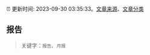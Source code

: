 :alarm_clock: 更新时间: 2023-09-30 03:35:33。[文章来源](/README.md)、[文章分类](/TAGS.md)

## 报告


> 关键字：`报告`、`月报`



